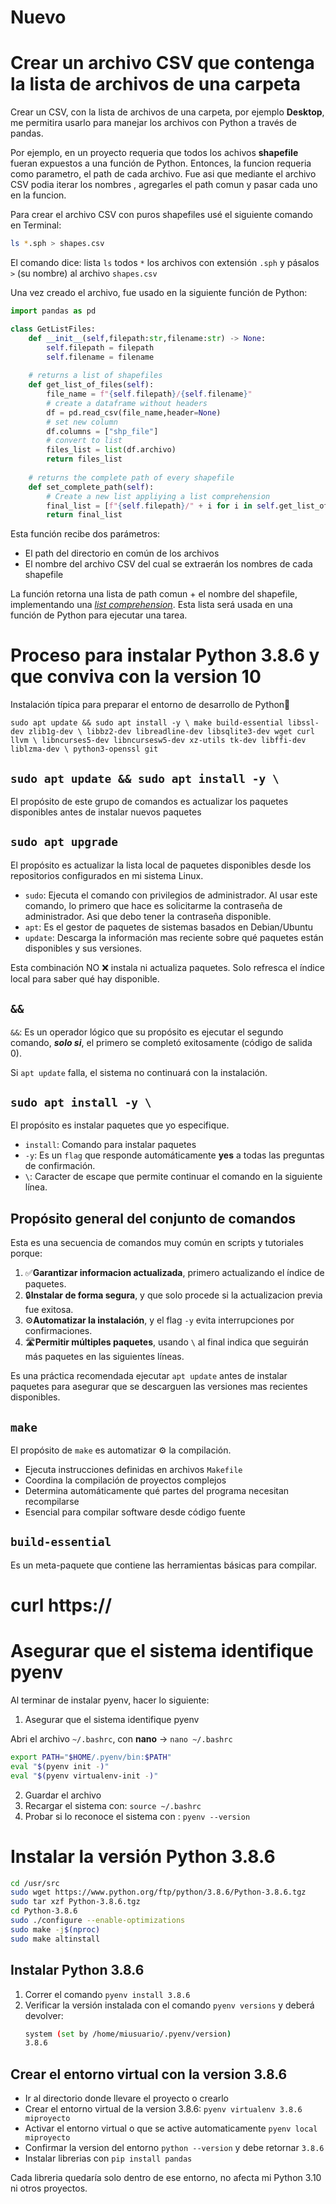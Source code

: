 # Nuevo
# Crear un archivo CSV que contenga la lista de archivos de una carpeta
Crear un CSV, con la lista de archivos de una carpeta, por ejemplo **Desktop**, me permitira usarlo para manejar los archivos con Python a través de pandas.

Por ejemplo, en un proyecto requeria que todos los achivos **shapefile** fueran expuestos a una función de Python. Entonces, la funcion requeria como parametro, el path de cada archivo. Fue asi que mediante el archivo CSV podia iterar los nombres , agregarles el path comun y pasar cada uno en la funcion.

Para crear el archivo CSV con puros shapefiles usé el siguiente comando en Terminal:

```bash
ls *.sph > shapes.csv
```

El comando dice: lista `ls` todos `*` los archivos con extensión `.sph` y pásalos `>` (su nombre) al archivo `shapes.csv`

Una vez creado el archivo, fue usado en la siguiente función de Python:

```python
import pandas as pd

class GetListFiles:
    def __init__(self,filepath:str,filename:str) -> None:
        self.filepath = filepath
        self.filename = filename
        
    # returns a list of shapefiles
    def get_list_of_files(self):
        file_name = f"{self.filepath}/{self.filename}"
        # create a dataframe without headers
        df = pd.read_csv(file_name,header=None)
        # set new column
        df.columns = ["shp_file"]
        # convert to list
        files_list = list(df.archivo)
        return files_list
    
    # returns the complete path of every shapefile
    def set_complete_path(self):  
        # Create a new list appliying a list comprehension     
        final_list = [f"{self.filepath}/" + i for i in self.get_list_of_files()]        
        return final_list
```

Esta función recibe dos parámetros:

* El path del directorio en común de los archivos
* El nombre del archivo CSV del cual se extraerán los nombres de cada shapefile

La función retorna una lista de path comun + el nombre del shapefile, implementando una *[list comprehension](https://github.com/r3card0/Python-Notes/blob/main/PythonIntermediate/17_list_comprehensions.ipynb)*. Esta lista será usada en una función de Python para ejecutar una tarea.

# Proceso para instalar Python 3.8.6 y que conviva con la version 10

Instalación típica para preparar el entorno de desarrollo de Python🐍

`sudo apt update && sudo apt install -y \
make build-essential libssl-dev zlib1g-dev \
libbz2-dev libreadline-dev libsqlite3-dev wget curl llvm \
libncurses5-dev libncursesw5-dev xz-utils tk-dev libffi-dev liblzma-dev \
python3-openssl git`

## `sudo apt update && sudo apt install -y \` 
El propósito de este grupo de comandos es actualizar los paquetes disponibles antes de instalar nuevos paquetes

## `sudo apt upgrade`
El propósito es actualizar la lista local de paquetes disponibles desde los repositorios configurados en mi sistema Linux.

* `sudo`: Ejecuta el comando con privilegios de administrador. Al usar este comando, lo primero que hace es solicitarme la contraseña de administrador. Asi que debo tener la contraseña disponible.
* `apt`: Es el gestor de paquetes de sistemas basados en Debian/Ubuntu
* `update`: Descarga la información mas reciente sobre qué paquetes están disponibles y sus versiones.

Esta combinación NO ❌ instala ni actualiza paquetes. Solo refresca el índice local para saber qué hay disponible.

## `&&`
`&&`: Es un operador lógico que su propósito es ejecutar el segundo comando, ***solo si***, el primero se completó exitosamente (código de salida 0).

Si `apt update` falla, el sistema no continuará con la instalación.

## `sudo apt install -y \`
El propósito es instalar paquetes que yo especifique.
* `install`: Comando para instalar paquetes
* `-y`: Es un `flag` que responde automáticamente **yes** a todas las preguntas de confirmación.
* `\`: Caracter de escape que permite continuar el comando en la siguiente línea.

## Propósito general del conjunto de comandos
Esta es una secuencia de comandos muy común en scripts y tutoriales porque:
1. ✅**Garantizar informacion actualizada**, primero actualizando el índice de paquetes.
2. 🔒**Instalar de forma segura**, y que solo procede si la actualizacion previa fue exitosa.
3. ⚙️**Automatizar la instalación**, y el flag `-y` evita interrupciones por confirmaciones.
4. 🛣️**Permitir múltiples paquetes**, usando `\` al final indica que seguirán más paquetes en las siguientes líneas.

Es una práctica recomendada ejecutar `apt update` antes de instalar paquetes para asegurar que se descarguen las versiones mas recientes disponibles.

## `make`
El propósito de `make` es automatizar ⚙️ la compilación.
* Ejecuta instrucciones definidas en archivos `Makefile`
* Coordina la compilación de proyectos complejos
* Determina automáticamente qué partes del programa necesitan recompilarse
* Esencial para compilar software desde código fuente

## `build-essential`
Es un meta-paquete que contiene las herramientas básicas para compilar.

# curl https://

# Asegurar que el sistema identifique pyenv
Al terminar de instalar pyenv, hacer lo siguiente:
1. Asegurar que el sistema identifique pyenv

Abri el archivo `~/.bashrc`, con **nano** -> `nano ~/.bashrc`
```bash
export PATH="$HOME/.pyenv/bin:$PATH"
eval "$(pyenv init -)"
eval "$(pyenv virtualenv-init -)"
```

2. Guardar el archivo
3. Recargar el sistema con: `source ~/.bashrc`
4. Probar si lo reconoce el sistema con : `pyenv --version`

# Instalar la versión Python 3.8.6

```bash
cd /usr/src
sudo wget https://www.python.org/ftp/python/3.8.6/Python-3.8.6.tgz
sudo tar xzf Python-3.8.6.tgz
cd Python-3.8.6
sudo ./configure --enable-optimizations
sudo make -j$(nproc)
sudo make altinstall
```

## Instalar Python 3.8.6
1. Correr el comando `pyenv install 3.8.6`
2. Verificar la versión instalada con el comando `pyenv versions` y deberá devolver:
     ```bash
     system (set by /home/miusuario/.pyenv/version)
     3.8.6
     ```
## Crear el entorno virtual con la version 3.8.6
* Ir al directorio donde llevare el proyecto o crearlo
* Crear el entorno virtual de la version 3.8.6: `pyenv virtualenv 3.8.6  miproyecto`
* Activar el entorno virtual o que se active automaticamente `pyenv local miproyecto`
* Confirmar la version del entorno `python --version` y debe retornar `3.8.6`
* Instalar librerias con `pip install pandas`

Cada libreria quedaría solo dentro de ese entorno, no afecta mi Python 3.10 ni otros proyectos.
     
